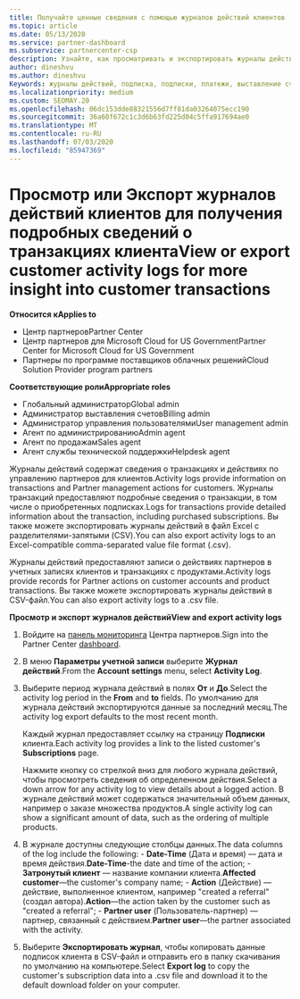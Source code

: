 ```yaml
---
title: Получайте ценные сведения с помощью журналов действий клиентов
ms.topic: article
ms.date: 05/13/2020
ms.service: partner-dashboard
ms.subservice: partnercenter-csp
description: Узнайте, как просматривать и экспортировать журналы действий, чтобы получить представление о транзакциях учетной записи клиента и других действиях по управлению партнерами, связанных с клиентом.
author: dineshvu
ms.author: dineshvu
Keywords: журналы действий, подписка, подписки, платежи, выставление счетов, транзакции
ms.localizationpriority: medium
ms.custom: SEOMAY.20
ms.openlocfilehash: 06dc153dde88321556d7ff81da03264075ecc190
ms.sourcegitcommit: 36a60f672c1c3d6b63fd225d04c5ffa917694ae0
ms.translationtype: MT
ms.contentlocale: ru-RU
ms.lasthandoff: 07/03/2020
ms.locfileid: "85947369"
---
```

# <a name="view-or-export-customer-activity-logs-for-more-insight-into-customer-transactions"></a><span data-ttu-id="e6dc1-104">Просмотр или Экспорт журналов действий клиентов для получения подробных сведений о транзакциях клиента</span><span class="sxs-lookup"><span data-stu-id="e6dc1-104">View or export customer activity logs for more insight into customer transactions</span></span>

<span data-ttu-id="e6dc1-105">**Относится к**</span><span class="sxs-lookup"><span data-stu-id="e6dc1-105">**Applies to**</span></span>

- <span data-ttu-id="e6dc1-106">Центр партнеров</span><span class="sxs-lookup"><span data-stu-id="e6dc1-106">Partner Center</span></span>
- <span data-ttu-id="e6dc1-107">Центр партнеров для Microsoft Cloud for US Government</span><span class="sxs-lookup"><span data-stu-id="e6dc1-107">Partner Center for Microsoft Cloud for US Government</span></span>
- <span data-ttu-id="e6dc1-108">Партнеры по программе поставщиков облачных решений</span><span class="sxs-lookup"><span data-stu-id="e6dc1-108">Cloud Solution Provider program partners</span></span>

<span data-ttu-id="e6dc1-109">**Соответствующие роли**</span><span class="sxs-lookup"><span data-stu-id="e6dc1-109">**Appropriate roles**</span></span>

- <span data-ttu-id="e6dc1-110">Глобальный администратор</span><span class="sxs-lookup"><span data-stu-id="e6dc1-110">Global admin</span></span>
- <span data-ttu-id="e6dc1-111">Администратор выставления счетов</span><span class="sxs-lookup"><span data-stu-id="e6dc1-111">Billing admin</span></span>
- <span data-ttu-id="e6dc1-112">Администратор управления пользователями</span><span class="sxs-lookup"><span data-stu-id="e6dc1-112">User management admin</span></span>
- <span data-ttu-id="e6dc1-113">Агент по администрированию</span><span class="sxs-lookup"><span data-stu-id="e6dc1-113">Admin agent</span></span>
- <span data-ttu-id="e6dc1-114">Агент по продажам</span><span class="sxs-lookup"><span data-stu-id="e6dc1-114">Sales agent</span></span>
- <span data-ttu-id="e6dc1-115">Агент службы технической поддержки</span><span class="sxs-lookup"><span data-stu-id="e6dc1-115">Helpdesk agent</span></span>

<span data-ttu-id="e6dc1-116">Журналы действий содержат сведения о транзакциях и действиях по управлению партнеров для клиентов.</span><span class="sxs-lookup"><span data-stu-id="e6dc1-116">Activity logs provide information on transactions and Partner management actions for customers.</span></span> <span data-ttu-id="e6dc1-117">Журналы транзакций предоставляют подробные сведения о транзакции, в том числе о приобретенных подписках.</span><span class="sxs-lookup"><span data-stu-id="e6dc1-117">Logs for transactions provide detailed information about the transaction, including purchased subscriptions.</span></span> <span data-ttu-id="e6dc1-118">Вы также можете экспортировать журналы действий в файл Excel с разделителями-запятыми (CSV).</span><span class="sxs-lookup"><span data-stu-id="e6dc1-118">You can also export activity logs to an Excel-compatible comma-separated value file format (.csv).</span></span>

<span data-ttu-id="e6dc1-119">Журналы действий предоставляют записи о действиях партнеров в учетных записях клиентов и транзакциях с продуктами.</span><span class="sxs-lookup"><span data-stu-id="e6dc1-119">Activity logs provide records for Partner actions on customer accounts and product transactions.</span></span> <span data-ttu-id="e6dc1-120">Вы также можете экспортировать журналы действий в CSV-файл.</span><span class="sxs-lookup"><span data-stu-id="e6dc1-120">You can also export activity logs to a .csv file.</span></span>

<span data-ttu-id="e6dc1-121">**Просмотр и экспорт журналов действий**</span><span class="sxs-lookup"><span data-stu-id="e6dc1-121">**View and export activity logs**</span></span>

1. <span data-ttu-id="e6dc1-122">Войдите на [панель мониторинга](https://partner.microsoft.com/dashboard) Центра партнеров.</span><span class="sxs-lookup"><span data-stu-id="e6dc1-122">Sign into the Partner Center [dashboard](https://partner.microsoft.com/dashboard).</span></span>

2. <span data-ttu-id="e6dc1-123">В меню **Параметры учетной записи** выберите **Журнал действий**.</span><span class="sxs-lookup"><span data-stu-id="e6dc1-123">From the **Account settings** menu, select **Activity Log**.</span></span>
2.  <span data-ttu-id="e6dc1-124">Выберите период журнала действий в полях **От** и **До**.</span><span class="sxs-lookup"><span data-stu-id="e6dc1-124">Select the activity log period in the **From** and **to** fields.</span></span> <span data-ttu-id="e6dc1-125">По умолчанию для журнала действий экспортируются данные за последний месяц.</span><span class="sxs-lookup"><span data-stu-id="e6dc1-125">The activity log export defaults to the most recent month.</span></span>

    <span data-ttu-id="e6dc1-126">Каждый журнал предоставляет ссылку на страницу **Подписки** клиента.</span><span class="sxs-lookup"><span data-stu-id="e6dc1-126">Each activity log provides a link to the listed customer's **Subscriptions** page.</span></span>

    <span data-ttu-id="e6dc1-127">Нажмите кнопку со стрелкой вниз для любого журнала действий, чтобы просмотреть сведения об определенном действия.</span><span class="sxs-lookup"><span data-stu-id="e6dc1-127">Select a down arrow for any activity log to view details about a logged action.</span></span> <span data-ttu-id="e6dc1-128">В журнале действий может содержаться значительный объем данных, например о заказе множества продуктов.</span><span class="sxs-lookup"><span data-stu-id="e6dc1-128">A single activity log can show a significant amount of data, such as the ordering of multiple products.</span></span>

3.   <span data-ttu-id="e6dc1-129">В журнале доступны следующие столбцы данных.</span><span class="sxs-lookup"><span data-stu-id="e6dc1-129">The data columns of the log include the following:</span></span>
    -   <span data-ttu-id="e6dc1-130">**Date-Time** (Дата и время) — дата и время действия.</span><span class="sxs-lookup"><span data-stu-id="e6dc1-130">**Date-Time**-the date and time of the action;</span></span>
    -   <span data-ttu-id="e6dc1-131">**Затронутый клиент** — название компании клиента.</span><span class="sxs-lookup"><span data-stu-id="e6dc1-131">**Affected customer**—the customer's company name;</span></span>
    -   <span data-ttu-id="e6dc1-132">**Action** (Действие) — действие, выполненное клиентом, например "created a referral" (создал автора).</span><span class="sxs-lookup"><span data-stu-id="e6dc1-132">**Action**—the action taken by the customer such as "created a referral";</span></span>
    -   <span data-ttu-id="e6dc1-133">**Partner user** (Пользователь-партнер) — партнер, связанный с действием.</span><span class="sxs-lookup"><span data-stu-id="e6dc1-133">**Partner user**—the partner associated with the activity.</span></span>

4.  <span data-ttu-id="e6dc1-134">Выберите **Экспортировать журнал**, чтобы копировать данные подписок клиента в CSV-файл и отправить его в папку скачивания по умолчанию на компьютере.</span><span class="sxs-lookup"><span data-stu-id="e6dc1-134">Select **Export log** to copy the customer's subscription data into a .csv file and download it to the default download folder on your computer.</span></span>
    
 

 



